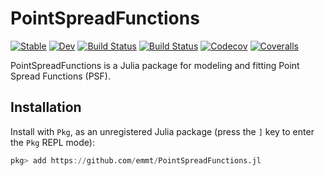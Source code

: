 # PointSpreadFunctions

[![Stable](https://img.shields.io/badge/docs-stable-blue.svg)](https://emmt.github.io/PointSpreadFunctions.jl/stable)
[![Dev](https://img.shields.io/badge/docs-dev-blue.svg)](https://emmt.github.io/PointSpreadFunctions.jl/dev)
[![Build Status](https://travis-ci.com/emmt/PointSpreadFunctions.jl.svg?branch=master)](https://travis-ci.com/emmt/PointSpreadFunctions.jl)
[![Build Status](https://ci.appveyor.com/api/projects/status/github/emmt/PointSpreadFunctions.jl?svg=true)](https://ci.appveyor.com/project/emmt/PointSpreadFunctions-jl)
[![Codecov](https://codecov.io/gh/emmt/PointSpreadFunctions.jl/branch/master/graph/badge.svg)](https://codecov.io/gh/emmt/PointSpreadFunctions.jl)
[![Coveralls](https://coveralls.io/repos/github/emmt/PointSpreadFunctions.jl/badge.svg?branch=master)](https://coveralls.io/github/emmt/PointSpreadFunctions.jl?branch=master)

PointSpreadFunctions is a Julia package for modeling and fitting Point Spread Functions (PSF).


## Installation

Install with `Pkg`, as an unregistered Julia package (press the `]` key to
enter the `Pkg` REPL mode):

```julia
pkg> add https://github.com/emmt/PointSpreadFunctions.jl
```
